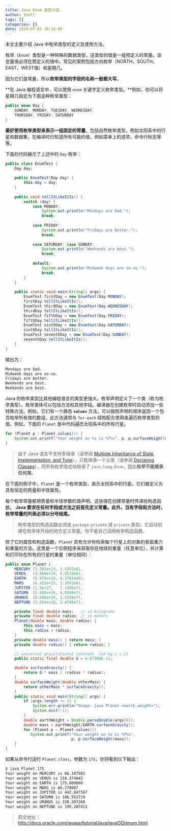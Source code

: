 ```yaml
---
title: Java Enum 类型介绍
author: Scott
tags: []
categories: []
date: 2019-07-03 10:24:00
---
```

本文主要介绍 Java 中枚举类型的定义及使用方法。
<!--more-->

枚举（`Enum`）类型是一种特殊的数据类型，这类型的值是一组预定义的常量。该变量值必须在预定义的值中。常见的案例包括方向枚举（NORTH，SOUTH，EAST、WEST值）和星期几。

因为它们是常量，所以**枚举类型的字段的名称一般都大写**。

**在 Java 编程语言中，可以使用 `enum` 关键字定义枚举类型。**例如，你可以将星期几指定为下面这种枚举类型：
```java
public enum Day {
    SUNDAY, MONDAY, TUESDAY, WEDNESDAY,
    THURSDAY, FRIDAY, SATURDAY 
}
```

**最好使用枚举类型来表示一组固定的常量**。包括自然枚举类型，例如太阳系中的行星和数据集，在编译时已知道所有可能的值，例如菜单上的选项，命令行标志等等。

下面的代码展示了上述中的 `Day` 枚举：
```java
public class EnumTest {
    Day day;
    
    public EnumTest(Day day) {
        this.day = day;
    }
    
    public void tellItLikeItIs() {
        switch (day) {
            case MONDAY:
                System.out.println("Mondays are bad.");
                break;
                    
            case FRIDAY:
                System.out.println("Fridays are better.");
                break;
                         
            case SATURDAY: case SUNDAY:
                System.out.println("Weekends are best.");
                break;
                        
            default:
                System.out.println("Midweek days are so-so.");
                break;
        }
    }
    
    public static void main(String[] args) {
        EnumTest firstDay = new EnumTest(Day.MONDAY);
        firstDay.tellItLikeItIs();
        EnumTest thirdDay = new EnumTest(Day.WEDNESDAY);
        thirdDay.tellItLikeItIs();
        EnumTest fifthDay = new EnumTest(Day.FRIDAY);
        fifthDay.tellItLikeItIs();
        EnumTest sixthDay = new EnumTest(Day.SATURDAY);
        sixthDay.tellItLikeItIs();
        EnumTest seventhDay = new EnumTest(Day.SUNDAY);
        seventhDay.tellItLikeItIs();
    }
}
```
输出为：
```bash
Mondays are bad.
Midweek days are so-so.
Fridays are better.
Weekends are best.
Weekends are best.
```

Java 的枚举类型比其他编程语言的类型更强大。枚举声明定义了一个类（称为枚举类型）。枚举类体可以包括方法和其他字段。编译器在创建枚举时自动添加一些特殊方法。例如，它们有一个静态 **`values`** 方法，可以按照声明的顺序返回一个包含枚举所有值的数组，此方法通常与 `for-each` 结构配合使用来遍历枚举类型的值。例如，下面的 `Planet` 类中代码遍历太阳系中的所有行星。

```java
for (Planet p : Planet.values()) {
    System.out.printf("Your weight on %s is %f%n", p, p.surfaceWeight(mass));
}
```

> 由于 Java 语言不支持多继承（请参阅 [Multiple Inheritance of State, Implementation, and Type](http://docs.oracle.com/javase/tutorial/java/IandI/multipleinheritance.html)），只能继承一个父类（请参阅 [Declaring Classes](http://docs.oracle.com/javase/tutorial/java/javaOO/classdecl.html)），而所有枚举隐式地继承了 `java.lang.Enum`，因此**枚举不能继承任何类**。

在下面的例子中，`Planet` 是一个枚举类型，表示太阳系中的行星。它们被定义为具有恒定的质量和半径属性。

每个枚举常量都用质量和半径参数的值声明。这些值在创建常量时传递给构造函数。 **Java 要求在任何字段或方法之前首先定义常量。此外，当有字段和方法时，枚举常量的列表必须以分号结尾。**

> 枚举类型的构造函数必须是 `package-private` 或 `private` 类型。它自动创建在枚举体开始的地方定义常量。你不能自己调用枚举构造函数。

除了它的属性和构造函数，`Planet` 具有允许你检索每个行星上的对象的表面重力和重量的方法。这里是一个示例程序来获取你在地球的重量（任意单位），并计算和打印你在所有的行星的重量（单位相同）：

```java
public enum Planet {
    MERCURY (3.303e+23, 2.4397e6),
    VENUS   (4.869e+24, 6.0518e6),
    EARTH   (5.976e+24, 6.37814e6),
    MARS    (6.421e+23, 3.3972e6),
    JUPITER (1.9e+27,   7.1492e7),
    SATURN  (5.688e+26, 6.0268e7),
    URANUS  (8.686e+25, 2.5559e7),
    NEPTUNE (1.024e+26, 2.4746e7);

    private final double mass;   // in kilograms
    private final double radius; // in meters
    Planet(double mass, double radius) {
        this.mass = mass;
        this.radius = radius;
    }
    private double mass() { return mass; }
    private double radius() { return radius; }

    // universal gravitational constant  (m3 kg-1 s-2)
    public static final double G = 6.67300E-11;

    double surfaceGravity() {
        return G * mass / (radius * radius);
    }
    double surfaceWeight(double otherMass) {
        return otherMass * surfaceGravity();
    }
    public static void main(String[] args) {
        if (args.length != 1) {
            System.err.println("Usage: java Planet <earth_weight>");
            System.exit(-1);
        }
        double earthWeight = Double.parseDouble(args[0]);
        double mass = earthWeight/EARTH.surfaceGravity();
        for (Planet p : Planet.values())
           System.out.printf("Your weight on %s is %f%n",
                             p, p.surfaceWeight(mass));
    }
}
```
如果从命令行运行 `Planet.class`，参数为 `175`，你将看到以下输出：
```bash
$ java Planet 175
Your weight on MERCURY is 66.107583
Your weight on VENUS is 158.374842
Your weight on EARTH is 175.000000
Your weight on MARS is 66.279007
Your weight on JUPITER is 442.847567
Your weight on SATURN is 186.552719
Your weight on URANUS is 158.397260
Your weight on NEPTUNE is 199.207413
```

> 原文地址：http://docs.oracle.com/javase/tutorial/java/javaOO/enum.html